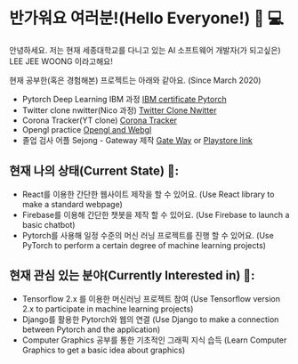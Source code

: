 # 반가워요 여러분!(Hello Everyone!) 👏 💻


안녕하세요. 저는 현재 세종대학교를 다니고 있는 AI 소프트웨어 개발자(가 되고싶은) LEE JEE WOONG 이라고해요! 

현재 공부한(혹은 경험해본) 프로젝트는 아래와 같아요. (Since March 2020)

- Pytorch Deep Learning IBM 과정 <a href="https://github.com/papago2355/Deeplearning_with_pytorch">IBM certificate Pytorch</a>
- Twitter clone nwitter(Nico 과정) <a href="https://github.com/papago2355/Nwitter-V2">Twitter Clone Nwitter</a>
- Corona Tracker(YT clone) <a href="https://github.com/papago2355/Corona-Tracker-world">Corona Tracker</a>
- Opengl practice <a href="https://github.com/papago2355/Opengl_playground">Opengl and Webgl</a>
- 졸업 검사 어플 Sejong - Gateway 제작 <a href="https://github.com/Sejong-Gateway">Gate Way</a> or <a href="https://play.google.com/store/apps/details?id=jerry.app.gateway&hl=it">Playstore link</a>

## 현재 나의 상태(Current State) 💪:
- React를 이용한 간단한 웹사이트 제작을 할 수 있어요. (Use React library to make a standard webpage)
- Firebase를 이용해 간단한 챗봇을 제작 할 수 있어요. (Use Firebase to launch a basic chatbot)
- Pytorch를 사용해 일정 수준의 머신 러닝 프로젝트를 진행 할 수 있어요. (Use PyTorch to perform a certain degree of machine learning projects)

## 현재 관심 있는 분야(Currently Interested in) 👀:
- Tensorflow 2.x 를 이용한 머신러닝 프로젝트 참여 (Use Tensorflow version 2.x to participate in machine learning projects)
- Django를 활용한 Pytorch와 웹의 연결 (Use Django to make a connection between Pytorch and the application)
- Computer Graphics 공부를 통한 기초적인 그래픽 지식 습득 (Learn Computer Graphics to get a basic idea about graphics)
